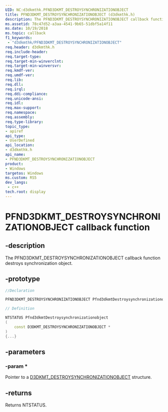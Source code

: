 ```yaml
---
UID: NC:d3dkmthk.PFND3DKMT_DESTROYSYNCHRONIZATIONOBJECT
title: PFND3DKMT_DESTROYSYNCHRONIZATIONOBJECT (d3dkmthk.h)
description: The PFND3DKMT_DESTROYSYNCHRONIZATIONOBJECT callback function destroys synchronization object.
ms.assetid: 78c47d52-a3aa-4541-9b65-51dbf5a14f11
ms.date: 10/19/2018
ms.topic: callback
f1_keywords:
 - "d3dkmthk/PFND3DKMT_DESTROYSYNCHRONIZATIONOBJECT"
req.header: d3dkmthk.h
req.include-header:
req.target-type:
req.target-min-winverclnt:
req.target-min-winversvr:
req.kmdf-ver:
req.umdf-ver:
req.lib:
req.dll:
req.irql: 
req.ddi-compliance:
req.unicode-ansi:
req.idl:
req.max-support:
req.namespace:
req.assembly:
req.type-library: 
topic_type: 
- apiref
api_type: 
- UserDefined
api_location: 
- d3dkmthk.h
api_name: 
- PFND3DKMT_DESTROYSYNCHRONIZATIONOBJECT
product:
- Windows
targetos: Windows
ms.custom: RS5
dev_langs:
 - c++
tech.root: display
---
```


# PFND3DKMT_DESTROYSYNCHRONIZATIONOBJECT callback function

## -description

The PFND3DKMT_DESTROYSYNCHRONIZATIONOBJECT callback function destroys synchronization object.

## -prototype

```cpp
//Declaration

PFND3DKMT_DESTROYSYNCHRONIZATIONOBJECT Pfnd3dkmtDestroysynchronizationobject; 

// Definition

NTSTATUS Pfnd3dkmtDestroysynchronizationobject 
(
	const D3DKMT_DESTROYSYNCHRONIZATIONOBJECT *
)
{...}

```

## -parameters

### -param * 

Pointer to a [D3DKMT_DESTROYSYNCHRONIZATIONOBJECT](ns-d3dkmthk-_d3dkmt_destroysynchronizationobject.md) structure.

## -returns

Returns NTSTATUS.
